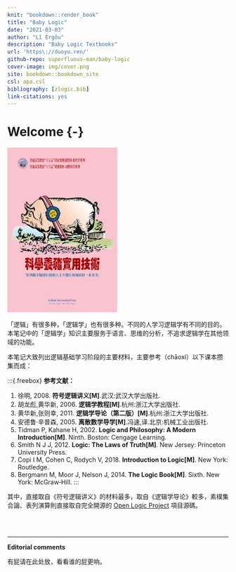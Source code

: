 ```yaml
---
knit: "bookdown::render_book"
title: "Baby Logic"
date: "2021-03-03"
author: "Lǐ Èrgǒu"
description: "Baby Logic Textbooks"
url: 'https\://duoyu.ren/'
github-repo: superfluous-man/baby-logic
cover-image: img/cover.png
site: bookdown::bookdown_site
csl: apa.csl
bibliography: [zlogic.bib]
link-citations: yes
---
```


# Welcome {-} 

<a href="https://duoyu.ren/"><img src="img/cover.png" width="250" height="375" alt="Back to Homepage" class="cover" /></a> 

「逻辑」有很多种，「逻辑学」也有很多种。不同的人学习逻辑学有不同的目的。本笔记中的「逻辑学」知识主要服务于语言、思维的分析，不追求逻辑学在其他领域的功能。

本笔记大致列出逻辑基础学习阶段的主要材料，主要参考（chāoxí）以下课本攒集而成：

:::{.freebox}
<b>参考文献：</b>

1. 徐明, 2008. **符号逻辑讲义[M]**.武汉:武汉大学出版社.
2. 胡龙彪,黄华新, 2006. **逻辑学教程[M]**.杭州:浙江大学出版社.
3. 黄华新,张则幸, 2011. **逻辑学导论（第二版）[M]**.杭州:浙江大学出版社.
4. 安德鲁·辛普森, 2005. **离散数学导学[M]**.冯速,译.北京:机械工业出版社.
5. Tidman P, Kahane H, 2002. **Logic and Philosophy: A Modern Introduction[M]**. Ninth. Boston: Cengage Learning.
6. Smith N J J, 2012. **Logic: The Laws of Truth[M]**. New Jersey: Princeton University Press.
7. Copi I M, Cohen C, Rodych V, 2018. **Introduction to Logic[M]**. New York: Routledge.
8. Bergmann M, Moor J, Nelson J, 2014. **The Logic Book[M]**. Sixth. New York: McGraw‑Hill.
:::


其中，直接取自《符号逻辑讲义》的材料最多，取自《逻辑学导论》較多，素樸集合論、表列演算則直接取自完全開源的 [Open Logic Project](https://builds.openlogicproject.org/) 項目源碼。


<br>
  <br>
  <hr>

**Editorial comments**

有屁请在此处放，看看谁的屁更响。

<script src="https://utteranc.es/client.js"
        repo="superfluous-man/baby-logic"
        issue-term="title"
        theme="github-light"
        crossorigin="anonymous"
        async>
</script>
